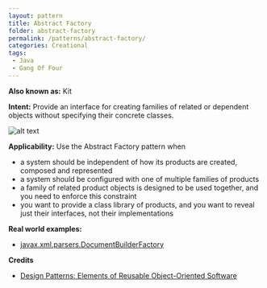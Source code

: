 ```yaml
---
layout: pattern
title: Abstract Factory
folder: abstract-factory
permalink: /patterns/abstract-factory/
categories: Creational
tags: 
 - Java
 - Gang Of Four
---
```


**Also known as:** Kit

**Intent:** Provide an interface for creating families of related or dependent
objects without specifying their concrete classes.

![alt text](./etc/abstract-factory_1.png "Abstract Factory")

**Applicability:** Use the Abstract Factory pattern when

* a system should be independent of how its products are created, composed and represented
* a system should be configured with one of multiple families of products
* a family of related product objects is designed to be used together, and you need to enforce this constraint
* you want to provide a class library of products, and you want to reveal just their interfaces, not their implementations

**Real world examples:**

* [javax.xml.parsers.DocumentBuilderFactory](http://docs.oracle.com/javase/8/docs/api/javax/xml/parsers/DocumentBuilderFactory.html)

**Credits**

* [Design Patterns: Elements of Reusable Object-Oriented Software](http://www.amazon.com/Design-Patterns-Elements-Reusable-Object-Oriented/dp/0201633612)
